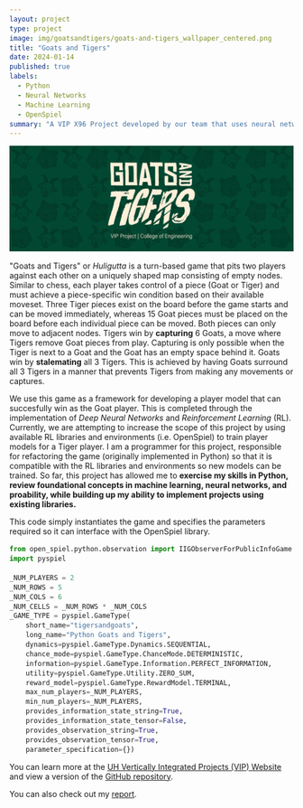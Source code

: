 ```yaml
---
layout: project
type: project
image: img/goatsandtigers/goats-and-tigers_wallpaper_centered.png
title: "Goats and Tigers"
date: 2024-01-14
published: true
labels:
  - Python
  - Neural Networks
  - Machine Learning
  - OpenSpiel
summary: "A VIP X96 Project developed by our team that uses neural networks to infer optimal board game strategies."
---
```


<img class="img-fluid" src="../img/goatsandtigers/goats-and-tigers_wallpaper.png">

"Goats and Tigers" or _Huligutta_ is a turn-based game that pits two players against each other on a uniquely shaped map consisting of empty nodes. Similar to chess, each player takes control of a piece (Goat or Tiger) and must achieve a piece-specific win condition based on their available moveset. Three Tiger pieces exist on the board before the game starts and can be moved immediately, whereas 15 Goat pieces must be placed on the board before each individual piece can be moved. Both pieces can only move to adjacent nodes. Tigers win by **capturing** 6 Goats, a move where Tigers remove Goat pieces from play. Capturing is only possible when the Tiger is next to a Goat and the Goat has an empty space behind it. Goats win by **stalemating** all 3 Tigers. This is achieved by having Goats surround all 3 Tigers in a manner that prevents Tigers from making any movements or captures.

We use this game as a framework for developing a player model that can succesfully win as the Goat player. This is completed through the implementation of _Deep Neural Networks_ and _Reinforcement Learning_ (RL). Currently, we are attempting to increase the scope of this project by using available RL libraries and environments (i.e. OpenSpiel) to train player models for a Tiger player. I am a programmer for this project, responsible for refactoring the game (originally implemented in Python) so that it is compatible with the RL libraries and environments so new models can be trained. So far, this project has allowed me to **exercise my skills in Python, review foundational concepts in machine learning, neural networks, and proability, while building up my ability to implement projects using existing libraries.**

This code simply instantiates the game and specifies the parameters required so it can interface with the OpenSpiel library.

```python
from open_spiel.python.observation import IIGObserverForPublicInfoGame
import pyspiel

_NUM_PLAYERS = 2
_NUM_ROWS = 5
_NUM_COLS = 6
_NUM_CELLS = _NUM_ROWS * _NUM_COLS
_GAME_TYPE = pyspiel.GameType(
    short_name="tigersandgoats",
    long_name="Python Goats and Tigers",
    dynamics=pyspiel.GameType.Dynamics.SEQUENTIAL,
    chance_mode=pyspiel.GameType.ChanceMode.DETERMINISTIC,
    information=pyspiel.GameType.Information.PERFECT_INFORMATION,
    utility=pyspiel.GameType.Utility.ZERO_SUM,
    reward_model=pyspiel.GameType.RewardModel.TERMINAL,
    max_num_players=_NUM_PLAYERS,
    min_num_players=_NUM_PLAYERS,
    provides_information_state_string=True,
    provides_information_state_tensor=False,
    provides_observation_string=True,
    provides_observation_tensor=True,
    parameter_specification={})
```

You can learn more at the [UH Vertically Integrated Projects (VIP) Website](https://manoa.hawaii.edu/uh-vip/project/asig/) and view a version of the [GitHub repository](https://github.com/nsanthan/tigersandgoats).

You can also check out my [report](essays/Reinforcement_Learning_for_Inferring_Board_Game_Strategies_RamosAaron.pdf).